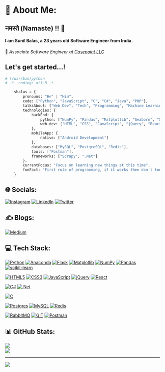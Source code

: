 # 💫 About Me:
## नमस्ते (Namaste) !! 🙏 
#### I am Sunil Balas, a 23 years old Software Engineer from India.<br>
💼 _Associate Software Engineer at [Casepoint LLC](https://www.casepoint.com/)_

## Let's get started...!
```python
# !/usr/bin/python
# -*- coding: utf-8 -*-

    sbalas = {
        pronouns: "He" | "Him",
        code: ["Python", "JavaScript", "C", "C#", "Java", "PHP"],
        talksAbout: ["Web Dev", "Tech", "Programming", "Machine Learning"],
        technologies: {
            backEnd: {
                python: ["NumPy", "Pandas", "Matplotlib", "Seaborn", "Scikit-Learn", "Flask"],
                web-dev: ["HTML", "CSS", "JavaScript", "jQuery", "ReactJS"]
            },
            mobileApp: {
                native: ["Android Development"]
            },
            databases: ["MySQL", "PostgreSQL", "Redis"],
            tools: ["Postman"],
            frameworks: ["Scrapy", ".Net"]
        },
        currentFocus: "Focus on learning new things at this time",
        funFact: "First rule of programming, if it works then don't touch it !😀"
    }
```
## 🌐 Socials:
[![Instagram](https://img.shields.io/badge/Instagram-%23E4405F.svg?logo=Instagram&logoColor=white)](https://instagram.com/s.b.a.l.a.s) 
[![LinkedIn](https://img.shields.io/badge/LinkedIn-%230077B5.svg?logo=linkedin&logoColor=white)](https://linkedin.com/in/sunil-balas) 
[![Twitter](https://img.shields.io/badge/Twitter-%231DA1F2.svg?logo=Twitter&logoColor=white)](https://twitter.com/sunil_balas) 

## ✍️ Blogs:
[![Medium](https://img.shields.io/badge/Medium-12100E?logo=medium&logoColor=white)](https://medium.com/@https://medium.com/@sunilbalas/what-is-statistics-and-why-it-is-so-important-in-data-science-field-6f5f9648bd3e)

## 💻 Tech Stack:
[![Python](https://img.shields.io/badge/python-3670A0?style=flat&logo=python&logoColor=ffdd54)](https://www.python.org/) [![Anaconda](https://img.shields.io/badge/Anaconda-%2344A833.svg?style=flat&logo=anaconda&logoColor=white)](https://www.anaconda.com/) [![Flask](https://img.shields.io/badge/flask-%23000.svg?style=flat&logo=flask&logoColor=white)](https://flask.palletsprojects.com/en/3.0.x/) [![Matplotlib](https://img.shields.io/badge/Matplotlib-%23ffffff.svg?style=flat&logo=Matplotlib&logoColor=black)](https://matplotlib.org/) [![NumPy](https://img.shields.io/badge/numpy-%23013243.svg?style=flat&logo=numpy&logoColor=white)](https://numpy.org/) [![Pandas](https://img.shields.io/badge/pandas-%23150458.svg?style=flat&logo=pandas&logoColor=white)](https://pandas.pydata.org/) [![scikit-learn](https://img.shields.io/badge/scikit--learn-%23F7931E.svg?style=flat&logo=scikit-learn&logoColor=white)](https://scikit-learn.org/stable/)

[![HTML5](https://img.shields.io/badge/html5-%23E34F26.svg?style=flat&logo=html5&logoColor=white)](https://dev.w3.org/html5/spec-LC/) [![CSS3](https://img.shields.io/badge/css3-%231572B6.svg?style=flat&logo=css3&logoColor=white)]([https://www.css3.com/](https://www.w3.org/Style/CSS/Overview.en.html)) [![JavaScript](https://img.shields.io/badge/javascript-%23323330.svg?style=flat&logo=javascript&logoColor=%23F7DF1E)](https://www.javascript.com/) [![jQuery](https://img.shields.io/badge/jquery-%230769AD.svg?style=flat&logo=jquery&logoColor=white)](https://jquery.com/) [![React](https://img.shields.io/badge/react-%2320232a.svg?style=flat&logo=react&logoColor=%2361DAFB)](https://legacy.reactjs.org/)

[![C#](https://img.shields.io/badge/c%23-%23239120.svg?style=flat&logo=c-sharp&logoColor=white)](https://learn.microsoft.com/en-us/dotnet/csharp/) [![.Net](https://img.shields.io/badge/.NET-5C2D91?style=flat&logo=.net&logoColor=white)](https://dotnet.microsoft.com/en-us/)

[![C](https://img.shields.io/badge/c-%2300599C.svg?style=flat&logo=c&logoColor=white)](https://devdocs.io/c/)

[![Postgres](https://img.shields.io/badge/postgres-%23316192.svg?style=flat&logo=postgresql&logoColor=white)](https://www.postgresql.org/) [![MySQL](https://img.shields.io/badge/mysql-%2300000f.svg?style=flat&logo=mysql&logoColor=white)](https://www.mysql.com/) [![Redis](https://img.shields.io/badge/redis-%23DD0031.svg?style=flat&logo=redis&logoColor=white)](https://redis.io/)

[![RabbitMQ](https://img.shields.io/badge/rabbitmq-FF6600?style=flat&logo=rabbitmq&logoColor=white)](https://www.rabbitmq.com/)
[![GIT](https://img.shields.io/badge/Git-fc6d26?style=flat&logo=git&logoColor=white)](https://git-scm.com/)
[![Postman](https://img.shields.io/badge/Postman-FF6C37?style=flat&logo=postman&logoColor=white)](https://www.postman.com/)

## 📊 GitHub Stats:
![](https://github-readme-streak-stats.herokuapp.com/?user=SunilBalas&theme=tokyonight&hide_border=false)<br/>
![](https://github-readme-stats.vercel.app/api/top-langs/?username=SunilBalas&theme=dark&hide_border=false&include_all_commits=false&count_private=false&layout=compact)

---
[![](https://visitcount.itsvg.in/api?id=SunilBalas&icon=0&color=0)](https://visitcount.itsvg.in)

<!-- Proudly created with GPRM ( https://gprm.itsvg.in ) -->
